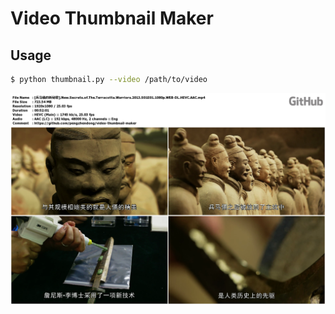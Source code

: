 # Video Thumbnail Maker

## Usage

``` bash
$ python thumbnail.py --video /path/to/video
```

![example](images/example.png)
